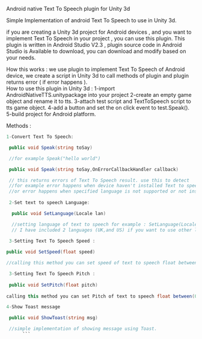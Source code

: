 Android native Text To Speech plugin for Unity 3d

Simple Implementation of android Text To Speech to use in Unity 3d.

if you are creating a Unity 3d project for Android devices , and you want to implement Text To Speech in your project , you can use this plugin.
This plugin is written in Android Studio V2.3 , plugin source code in Android Studio is Available to download, you can download and modify based on your needs.

How this works :
we use plugin to implement Text To Speech of Android device, we create a script in Unity 3d to call methods of plugin and plugin returns error ( if error happens ).  
How to use this plugin in Unity 3d :
1-import AndroidNativeTTS.unitypackage into your project
2-create an empty game object and rename it to tts.
3-attach test script and TextToSpeech script to tts game object.
4-add a button and set the on click event to test.Speak().
5-build project for Android platform.

Methods :
```cs
1-Convert Text To Speech:

 public void Speak(string toSay) 

 //for example Speak("hello world")

 public void Speak(string toSay,OnErrorCallbackHandler callback) 

 // this returns errors of Text To Speech result. use this to detect    errors and fix them .
 //for example error happens when device haven't installed Text to speech engine.
 //or error happens when specified language is not supported or not installed.
 
 2-Set text to speech Language:

  public void SetLanguage(Locale lan)

  //setting language of text to speech for example : SetLanguage(Locale.UK) 
  // I have included 2 languages (UK,and US) if you want to use other languages you will have to modify plugin ( with Android Studio).
 
 3-Setting Text To Speech Speed :

public void SetSpeed(float speed)  

//calling this method you can set speed of text to speech float between(0-1)

 3-Setting Text To Speech Pitch :
 
 public void SetPitch(float pitch)
   
calling this method you can set Pitch of text to speech float between(0-1)

4-Show Toast message

 public void ShowToast(string msg)

 //simple implementation of showing message using Toast.
      ```
